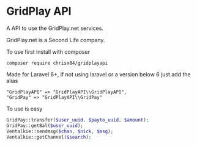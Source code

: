 # GridPlay API

A API to use the GridPlay.net services.

GridPlay.net is a Second Life company.

To use first install with composer
```
composer require chrisx84/gridplayapi
```
Made for Laravel 6+, if not using laravel or a version below 6 just add the alias
```
"GridPlayAPI" => "GridPlayAPI\\GridPlayAPI",
"GridPay" => "GridPlayAPI\\GridPay"
```

To use is easy

```php
GridPay::transfer($user_uuid, $payto_uuid, $amount);
GridPay::getBal($user_uuid);
Ventalkie::sendmsg($chan, $nick, $msg);
Ventalkie::getChannel($search);
```

